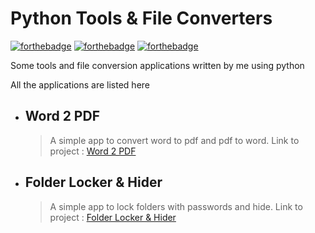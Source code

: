 # Python Tools & File Converters

[![forthebadge](https://forthebadge.com/images/badges/for-you.svg)](https://forthebadge.com)
[![forthebadge](https://forthebadge.com/images/badges/built-with-love.svg)](https://forthebadge.com)
[![forthebadge](https://forthebadge.com/images/badges/made-with-python.svg)](https://forthebadge.com)

Some tools and file conversion applications written by me using python

All the applications are listed here

* ## Word 2 PDF
	> A simple app to convert word to pdf and pdf to word.
	> Link to project : [Word 2 PDF](https://github.com/pyGuru123/Python-Tools-and-File-Converters/tree/main/Word2PDF)

* ## Folder Locker & Hider
	> A simple app to lock folders with passwords and hide.
	> Link to project : [Folder Locker & Hider](https://github.com/pyGuru123/Python-Tools-and-File-Converters/tree/main/Folder%20Locker%20%26%20Hider)